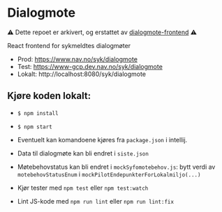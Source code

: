 # Dialogmote

:warning: Dette repoet er arkivert, og erstattet av [dialogmote-frontend](https://github.com/navikt/dialogmote-frontend) :warning:

React frontend for sykmeldtes dialogmøter 

- Prod: https://www.nav.no/syk/dialogmote
- Test: https://www-gcp.dev.nav.no/syk/dialogmote
- Lokalt: http://localhost:8080/syk/dialogmote

## Kjøre koden lokalt:

- `$ npm install`
- `$ npm start`
- Eventuelt kan komandoene kjøres fra `package.json` i intellij.
- Data til dialogmøte kan bli endret i `siste.json`
- Møtebehovstatus kan bli endret i `mockSyfomotebehov.js`: bytt verdi av `motebehovStatusEnum` i `mockPilotEndepunkterForLokalmiljo(...)`

- Kjør tester med `npm test` eller `npm test:watch`
- Lint JS-kode med `npm run lint` eller `npm run lint:fix`
